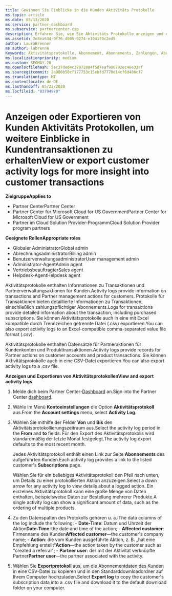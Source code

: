 ```yaml
---
title: Gewinnen Sie Einblicke in die Kunden Aktivitäts Protokolle
ms.topic: article
ms.date: 05/13/2020
ms.service: partner-dashboard
ms.subservice: partnercenter-csp
description: Erfahren Sie, wie Sie Aktivitäts Protokolle anzeigen und exportieren, um Einblicke in Kundenkonto Transaktionen und andere Kunden relevante Partner Verwaltungsaktivitäten zu erhalten.
ms.assetid: 2e8ea634-9f76-4005-9274-e104170c2ed5
author: LauraBrenner
ms.author: labrenne
Keywords: Aktivitätsprotokolle, Abonnement, Abonnements, Zahlungen, Abrechnung, Transaktionen
ms.localizationpriority: medium
ms.custom: SEOMAY.20
ms.openlocfilehash: 5ec37ded4c37972884f5d7eaf906792ec46e33af
ms.sourcegitcommit: 2a980b50cf177753c15ebfd7770e14cf6d486cf7
ms.translationtype: MT
ms.contentlocale: de-DE
ms.lasthandoff: 05/22/2020
ms.locfileid: "83794970"
---
```

# <a name="view-or-export-customer-activity-logs-for-more-insight-into-customer-transactions"></a><span data-ttu-id="d4aa3-104">Anzeigen oder Exportieren von Kunden Aktivitäts Protokollen, um weitere Einblicke in Kundentransaktionen zu erhalten</span><span class="sxs-lookup"><span data-stu-id="d4aa3-104">View or export customer activity logs for more insight into customer transactions</span></span>

<span data-ttu-id="d4aa3-105">**Zielgruppe**</span><span class="sxs-lookup"><span data-stu-id="d4aa3-105">**Applies to**</span></span>

- <span data-ttu-id="d4aa3-106">Partner Center</span><span class="sxs-lookup"><span data-stu-id="d4aa3-106">Partner Center</span></span>
- <span data-ttu-id="d4aa3-107">Partner Center für Microsoft Cloud for US Government</span><span class="sxs-lookup"><span data-stu-id="d4aa3-107">Partner Center for Microsoft Cloud for US Government</span></span>
- <span data-ttu-id="d4aa3-108">Partner im Cloud Solution Provider-Programm</span><span class="sxs-lookup"><span data-stu-id="d4aa3-108">Cloud Solution Provider program partners</span></span>

<span data-ttu-id="d4aa3-109">**Geeignete Rollen**</span><span class="sxs-lookup"><span data-stu-id="d4aa3-109">**Appropriate roles**</span></span>

- <span data-ttu-id="d4aa3-110">Globaler Administrator</span><span class="sxs-lookup"><span data-stu-id="d4aa3-110">Global admin</span></span>
- <span data-ttu-id="d4aa3-111">Abrechnungsadministrator</span><span class="sxs-lookup"><span data-stu-id="d4aa3-111">Billing admin</span></span>
- <span data-ttu-id="d4aa3-112">Benutzerverwaltungsadministrator</span><span class="sxs-lookup"><span data-stu-id="d4aa3-112">User management admin</span></span>
- <span data-ttu-id="d4aa3-113">Administrator-Agent</span><span class="sxs-lookup"><span data-stu-id="d4aa3-113">Admin agent</span></span>
- <span data-ttu-id="d4aa3-114">Vertriebsbeauftragter</span><span class="sxs-lookup"><span data-stu-id="d4aa3-114">Sales agent</span></span>
- <span data-ttu-id="d4aa3-115">Helpdesk-Agent</span><span class="sxs-lookup"><span data-stu-id="d4aa3-115">Helpdesk agent</span></span>

<span data-ttu-id="d4aa3-116">Aktivitätsprotokolle enthalten Informationen zu Transaktionen und Partnerverwaltungsaktionen für Kunden.</span><span class="sxs-lookup"><span data-stu-id="d4aa3-116">Activity logs provide information on transactions and Partner management actions for customers.</span></span> <span data-ttu-id="d4aa3-117">Protokolle für Transaktionen bieten detaillierte Informationen zu Transaktionen, einschließlich zahlungspflichtiger Abonnements.</span><span class="sxs-lookup"><span data-stu-id="d4aa3-117">Logs for transactions provide detailed information about the transaction, including purchased subscriptions.</span></span> <span data-ttu-id="d4aa3-118">Sie können Aktivitätsprotokolle auch in eine mit Excel kompatible durch Trennzeichen getrennte Datei (.csv) exportieren.</span><span class="sxs-lookup"><span data-stu-id="d4aa3-118">You can also export activity logs to an Excel-compatible comma-separated value file format (.csv).</span></span>

<span data-ttu-id="d4aa3-119">Aktivitätsprotokolle enthalten Datensätze für Partneraktionen für Kundenkonten und Produkttransaktionen.</span><span class="sxs-lookup"><span data-stu-id="d4aa3-119">Activity logs provide records for Partner actions on customer accounts and product transactions.</span></span> <span data-ttu-id="d4aa3-120">Sie können Aktivitätsprotokolle auch in eine CSV-Datei exportieren.</span><span class="sxs-lookup"><span data-stu-id="d4aa3-120">You can also export activity logs to a .csv file.</span></span>

<span data-ttu-id="d4aa3-121">**Anzeigen und Exportieren von Aktivitätsprotokollen**</span><span class="sxs-lookup"><span data-stu-id="d4aa3-121">**View and export activity logs**</span></span>

1. <span data-ttu-id="d4aa3-122">Melde dich beim Partner Center-[Dashboard](https://partner.microsoft.com/dashboard) an.</span><span class="sxs-lookup"><span data-stu-id="d4aa3-122">Sign into the Partner Center [dashboard](https://partner.microsoft.com/dashboard).</span></span>

2. <span data-ttu-id="d4aa3-123">Wähle im Menü **Kontoeinstellungen** die Option **Aktivitätsprotokoll** aus.</span><span class="sxs-lookup"><span data-stu-id="d4aa3-123">From the **Account settings** menu, select **Activity Log**.</span></span>
2.  <span data-ttu-id="d4aa3-124">Wählen Sie mithilfe der Felder **Von** und **Bis** den Aktivitätsprotokollierungszeitraum aus.</span><span class="sxs-lookup"><span data-stu-id="d4aa3-124">Select the activity log period in the **From** and **to** fields.</span></span> <span data-ttu-id="d4aa3-125">Für den Export des Aktivitätsprotokolls wird standardmäßig der letzte Monat festgelegt.</span><span class="sxs-lookup"><span data-stu-id="d4aa3-125">The activity log export defaults to the most recent month.</span></span>

    <span data-ttu-id="d4aa3-126">Jedes Aktivitätsprotokoll enthält einen Link zur Seite **Abonnements** des aufgeführten Kunden.</span><span class="sxs-lookup"><span data-stu-id="d4aa3-126">Each activity log provides a link to the listed customer's **Subscriptions** page.</span></span>

    <span data-ttu-id="d4aa3-127">Wählen Sie für ein beliebiges Aktivitätsprotokoll den Pfeil nach unten, um Details zu einer protokollierten Aktion anzuzeigen.</span><span class="sxs-lookup"><span data-stu-id="d4aa3-127">Select a down arrow for any activity log to view details about a logged action.</span></span> <span data-ttu-id="d4aa3-128">Ein einzelnes Aktivitätsprotokoll kann eine große Menge von Daten enthalten, beispielsweise Daten zur Bestellung mehrerer Produkte.</span><span class="sxs-lookup"><span data-stu-id="d4aa3-128">A single activity log can show a significant amount of data, such as the ordering of multiple products.</span></span>

3.   <span data-ttu-id="d4aa3-129">Zu den Datenspalten des Protokolls gehören u. a.:</span><span class="sxs-lookup"><span data-stu-id="d4aa3-129">The data columns of the log include the following:</span></span>
    -   <span data-ttu-id="d4aa3-130">**Date-Time**: Datum und Uhrzeit der Aktion</span><span class="sxs-lookup"><span data-stu-id="d4aa3-130">**Date-Time**-the date and time of the action;</span></span>
    -   <span data-ttu-id="d4aa3-131">**Affected customer**: Firmenname des Kunden</span><span class="sxs-lookup"><span data-stu-id="d4aa3-131">**Affected customer**—the customer's company name;</span></span>
    -   <span data-ttu-id="d4aa3-132">**Action**: die vom Kunden ausgeführte Aktion, z. B. „hat eine Empfehlung erstellt“</span><span class="sxs-lookup"><span data-stu-id="d4aa3-132">**Action**—the action taken by the customer such as "created a referral";</span></span>
    -   <span data-ttu-id="d4aa3-133">**Partner user**: der mit der Aktivität verknüpfte Partner</span><span class="sxs-lookup"><span data-stu-id="d4aa3-133">**Partner user**—the partner associated with the activity.</span></span>

4.  <span data-ttu-id="d4aa3-134">Wählen Sie **Exportprotokoll** aus, um die Abonnementdaten des Kunden in eine CSV-Datei zu kopieren und in den Standarddownloadordner auf Ihrem Computer hochzuladen.</span><span class="sxs-lookup"><span data-stu-id="d4aa3-134">Select **Export log** to copy the customer's subscription data into a .csv file and download it to the default download folder on your computer.</span></span>
    
 

 




